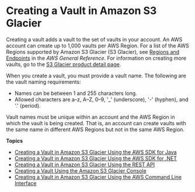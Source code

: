 # Creating a Vault in Amazon S3 Glacier<a name="creating-vaults"></a>

Creating a vault adds a vault to the set of vaults in your account\. An AWS account can create up to 1,000 vaults per AWS Region\. For a list of the AWS Regions supported by Amazon S3 Glacier \(S3 Glacier\), see [Regions and Endpoints](https://docs.aws.amazon.com/general/latest/gr/rande.html#glacier_region) in the *AWS General Reference*\. For information on creating more vaults, go to the [S3 Glacier product detail page](http://aws.amazon.com/glacier)\. 

When you create a vault, you must provide a vault name\. The following are the vault naming requirements: 
+  Names can be between 1 and 255 characters long\. 
+ Allowed characters are a–z, A–Z, 0–9, '\_' \(underscore\), '\-' \(hyphen\), and '\.' \(period\)\.

Vault names must be unique within an account and the AWS Region in which the vault is being created\. That is, an account can create vaults with the same name in different AWS Regions but not in the same AWS Region\.  

**Topics**
+ [Creating a Vault in Amazon S3 Glacier Using the AWS SDK for Java](creating-vaults-sdk-java.md)
+ [Creating a Vault in Amazon S3 Glacier Using the AWS SDK for \.NET](creating-vaults-dotnet-sdk.md)
+ [Creating a Vault in Amazon S3 Glacier Using the REST API](creating-vaults-rest-api.md)
+ [Creating a Vault Using the Amazon S3 Glacier Console](creating-vaults-console.md)
+ [Creating a Vault in Amazon S3 Glacier Using the AWS Command Line Interface](creating-vaults-cli.md)